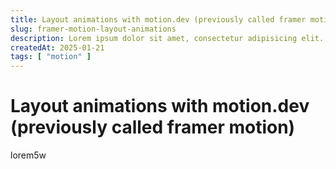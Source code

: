 ```yaml
---
title: Layout animations with motion.dev (previously called framer motion)
slug: framer-motion-layout-animations
description: Lorem ipsum dolor sit amet, consectetur adipisicing elit. Laudantium, nemo?
createdAt: 2025-01-21
tags: [ "motion" ]
---
```


# Layout animations with motion.dev (previously called framer motion)

lorem5w